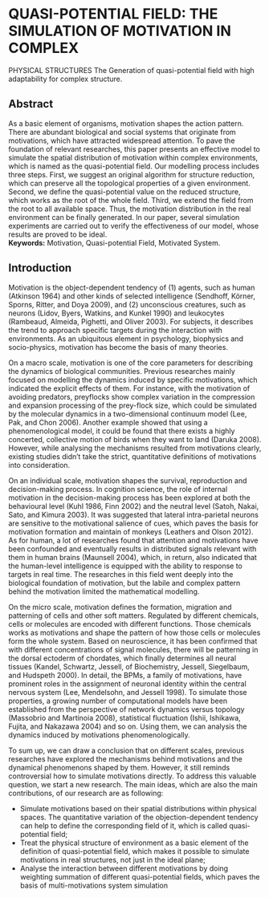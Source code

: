 # QUASI-POTENTIAL FIELD: THE SIMULATION OF MOTIVATION IN COMPLEX
PHYSICAL STRUCTURES
The Generation of quasi-potential field with high adaptability for complex structure.
## Abstract  
As a basic element of organisms, motivation shapes the action pattern. There are abundant biological and
social systems that originate from motivations, which have attracted widespread attention. To pave the
foundation of relevant researches, this paper presents an effective model to simulate the spatial distribution
of motivation within complex environments, which is named as the quasi-potential field. Our modelling
process includes three steps. First, we suggest an original algorithm for structure reduction, which can
preserve all the topological properties of a given environment. Second, we define the quasi-potential value
on the reduced structure, which works as the root of the whole field. Third, we extend the field from the root
to all available space. Thus, the motivation distribution in the real environment can be finally generated. In
our paper, several simulation experiments are carried out to verify the effectiveness of our model, whose
results are proved to be ideal.  
**Keywords:** Motivation, Quasi-potential Field, Motivated System.
## Introduction
Motivation is the object-dependent tendency of (1) agents, such as human (Atkinson 1964) and other kinds
of selected intelligence (Sendhoff, Körner, Sporns, Ritter, and Doya 2009), and (2) unconscious creatures,
such as neurons (Lidov, Byers, Watkins, and Kunkel 1990) and leukocytes (Rambeaud, Almeida, Pighetti,
and Oliver 2003). For subjects, it describes the trend to approach specific targets during the interaction
with environments. As an ubiquitous element in psychology, biophysics and socio-physics, motivation has
become the basis of many theories.  
  
On a macro scale, motivation is one of the core parameters for describing the dynamics of biological communities.
Previous researches mainly focused on modelling the dynamics induced by specific motivations,
which indicated the explicit effects of them. For instance, with the motivation of avoiding predators, preyflocks
show complex variation in the compression and expansion processing of the prey-flock size, which
could be simulated by the molecular dynamics in a two-dimensional continuum model (Lee, Pak, and Chon
2006). Another example showed that using a phenomenological model, it could be found that there exists
a highly concerted, collective motion of birds when they want to land (Daruka 2008). However, while
analysing the mechanisms resulted from motivations clearly, existing studies didn’t take the strict, quantitative
definitions of motivations into consideration.   
  
On an individual scale, motivation shapes the survival, reproduction and decision-making process. In cognition
science, the role of internal motivation in the decision-making process has been explored at both the
behavioural level (Kuhl 1986, Finn 2002) and the neutral level (Satoh, Nakai, Sato, and Kimura 2003). It
was suggested that lateral intra-parietal neurons are sensitive to the motivational salience of cues, which
paves the basis for motivation formation and maintain of monkeys (Leathers and Olson 2012). As for human,
a lot of researches found that attention and motivations have been confounded and eventually results in
distributed signals relevant with them in human brains (Maunsell 2004), which, in return, also indicated that
the human-level intelligence is equipped with the ability to response to targets in real time. The researches
in this field went deeply into the biological foundation of motivation, but the labile and complex pattern
behind the motivation limited the mathematical modelling.  
  
On the micro scale, motivation defines the formation, migration and patterning of cells and other soft matters.
Regulated by different chemicals, cells or molecules are encoded with different functions. Those chemicals
works as motivations and shape the pattern of how those cells or molecules form the whole system. Based on
neuroscience, it has been confirmed that with different concentrations of signal molecules, there will be patterning
in the dorsal ectoderm of chordates, which finally determines all neural tissues (Kandel, Schwartz,
Jessell, of Biochemistry, Jessell, Siegelbaum, and Hudspeth 2000). In detail, the BPMs, a family of motivations,
have prominent roles in the assignment of neuronal identity within the central nervous system (Lee,
Mendelsohn, and Jessell 1998). To simulate those properties, a growing number of computational models
have been established from the perspective of network dynamics versus topology (Massobrio and Martinoia
2008), statistical fluctuation (Ishii, Ishikawa, Fujita, and Nakazawa 2004) and so on. Using them, we can
analysis the dynamics induced by motivations phenomenologically.  
  
To sum up, we can draw a conclusion that on different scales, previous researches have explored the mechanisms behind motivations and the dynamical phenomenons shaped by them. However, it still reminds controversial how to simulate motivations directly. To address this valuable question, we start a new research.
The main ideas, which are also the main contributions, of our research are as following:  
- Simulate motivations based on their spatial distributions within physical spaces. The quantitative
variation of the objection-dependent tendency can help to define the corresponding field of it, which
is called quasi-potential field;
- Treat the physical structure of environment as a basic element of the definition of quasi-potential
field, which makes it possible to simulate motivations in real structures, not just in the ideal plane;
- Analyse the interaction between different motivations by doing weighting summation of different
quasi-potential fields, which paves the basis of multi-motivations system simulation

